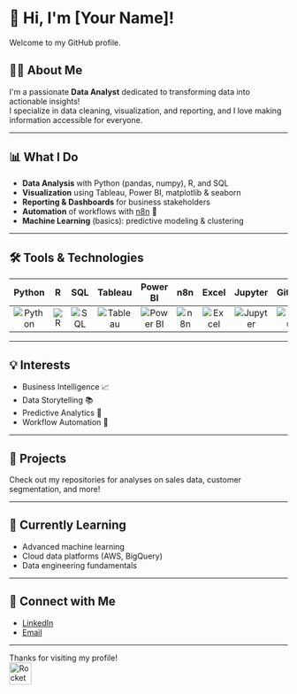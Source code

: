 # 👋 Hi, I'm [Your Name]! 

Welcome to my GitHub profile.

## 👨‍💻 About Me

I'm a passionate **Data Analyst** dedicated to transforming data into actionable insights!  
I specialize in data cleaning, visualization, and reporting, and I love making information accessible for everyone.

---

## 📊 What I Do

- **Data Analysis** with Python (pandas, numpy), R, and SQL
- **Visualization** using Tableau, Power BI, matplotlib & seaborn
- **Reporting & Dashboards** for business stakeholders
- **Automation** of workflows with [n8n](https://n8n.io/) 🤖
- **Machine Learning** (basics): predictive modeling & clustering

---

## 🛠️ Tools & Technologies

| Python | R | SQL | Tableau | Power BI | n8n | Excel | Jupyter | GitHub |
|:------:|:--:|:---:|:-------:|:--------:|:---:|:-----:|:-------:|:------:|
| ![Python](https://img.icons8.com/color/48/000000/python.png) | ![R](https://img.icons8.com/ios-filled/50/000000/r-project.png) | ![SQL](https://img.icons8.com/color/48/000000/sql.png) | ![Tableau](https://img.icons8.com/color/48/000000/tableau-software.png) | ![Power BI](https://img.icons8.com/color/48/000000/power-bi.png) | ![n8n](https://avatars.githubusercontent.com/u/45487704?s=48) | ![Excel](https://img.icons8.com/color/48/000000/ms-excel.png) | ![Jupyter](https://img.icons8.com/fluency/48/000000/jupyter.png) | ![GitHub](https://img.icons8.com/glyph-neue/48/000000/github.png) |

---

## 💡 Interests

- Business Intelligence 📈
- Data Storytelling 📚
- Predictive Analytics 🔮
- Workflow Automation 🤖

---

## 📁 Projects

Check out my repositories for analyses on sales data, customer segmentation, and more!

---

## 🌱 Currently Learning

- Advanced machine learning
- Cloud data platforms (AWS, BigQuery)
- Data engineering fundamentals

---

## 🤝 Connect with Me

- [LinkedIn](https://www.linkedin.com/in/your-linkedin/)
- [Email](mailto:your-email@example.com)

---

Thanks for visiting my profile!  
<img src="https://img.icons8.com/fluency/48/000000/rocket.png" alt="Rocket" width="40">
